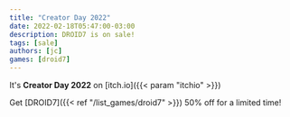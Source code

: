 ```yaml
---
title: "Creator Day 2022"
date: 2022-02-18T05:47:00-03:00
description: DROID7 is on sale!
tags: [sale]
authors: [jc]
games: [droid7]
---
```


It's **Creator Day 2022** on [itch.io]({{< param "itchio" >}})

Get [DROID7]({{< ref "/list_games/droid7" >}}) 50% off for a limited time!
